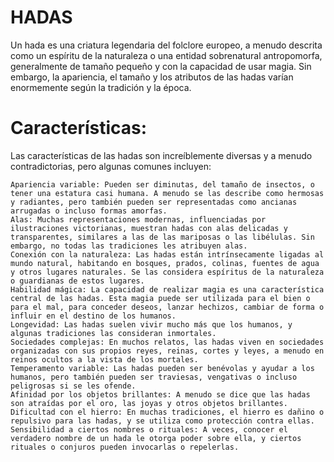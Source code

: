 # HADAS

Un hada es una criatura legendaria del folclore europeo, a menudo descrita como un espíritu de la naturaleza o una entidad sobrenatural antropomorfa, generalmente de tamaño pequeño y con la capacidad de usar magia. Sin embargo, la apariencia, el tamaño y los atributos de las hadas varían enormemente según la tradición y la época.
 
# Características:

Las características de las hadas son increíblemente diversas y a menudo contradictorias, pero algunas comunes incluyen:

    Apariencia variable: Pueden ser diminutas, del tamaño de insectos, o tener una estatura casi humana. A menudo se las describe como hermosas y radiantes, pero también pueden ser representadas como ancianas arrugadas o incluso formas amorfas.
    Alas: Muchas representaciones modernas, influenciadas por ilustraciones victorianas, muestran hadas con alas delicadas y transparentes, similares a las de las mariposas o las libélulas. Sin embargo, no todas las tradiciones les atribuyen alas.
    Conexión con la naturaleza: Las hadas están intrínsecamente ligadas al mundo natural, habitando en bosques, prados, colinas, fuentes de agua y otros lugares naturales. Se las considera espíritus de la naturaleza o guardianas de estos lugares.
    Habilidad mágica: La capacidad de realizar magia es una característica central de las hadas. Esta magia puede ser utilizada para el bien o para el mal, para conceder deseos, lanzar hechizos, cambiar de forma o influir en el destino de los humanos.
    Longevidad: Las hadas suelen vivir mucho más que los humanos, y algunas tradiciones las consideran inmortales.
    Sociedades complejas: En muchos relatos, las hadas viven en sociedades organizadas con sus propios reyes, reinas, cortes y leyes, a menudo en reinos ocultos a la vista de los mortales.
    Temperamento variable: Las hadas pueden ser benévolas y ayudar a los humanos, pero también pueden ser traviesas, vengativas o incluso peligrosas si se les ofende.
    Afinidad por los objetos brillantes: A menudo se dice que las hadas son atraídas por el oro, las joyas y otros objetos brillantes.
    Dificultad con el hierro: En muchas tradiciones, el hierro es dañino o repulsivo para las hadas, y se utiliza como protección contra ellas.
    Sensibilidad a ciertos nombres o rituales: A veces, conocer el verdadero nombre de un hada le otorga poder sobre ella, y ciertos rituales o conjuros pueden invocarlas o repelerlas.

